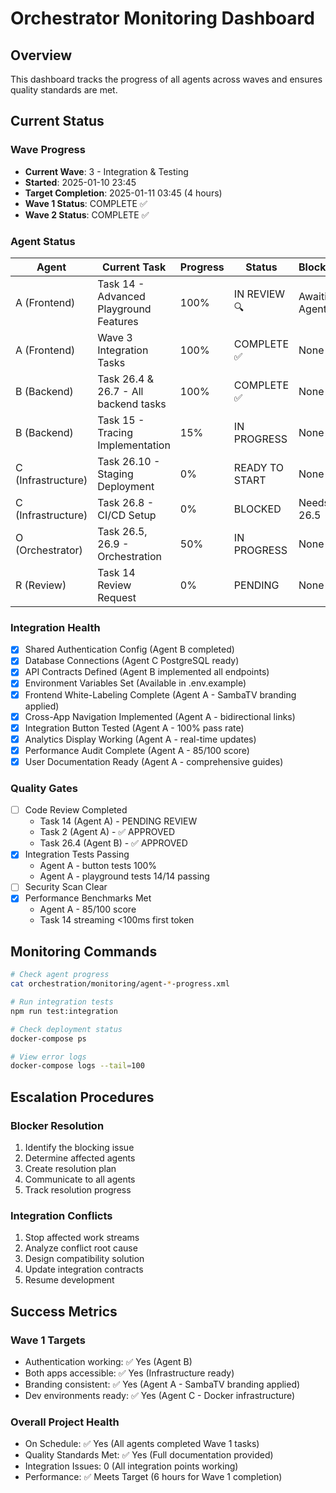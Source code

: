 # Orchestrator Monitoring Dashboard

## Overview
This dashboard tracks the progress of all agents across waves and ensures quality standards are met.

## Current Status

### Wave Progress
- **Current Wave**: 3 - Integration & Testing
- **Started**: 2025-01-10 23:45
- **Target Completion**: 2025-01-11 03:45 (4 hours)
- **Wave 1 Status**: COMPLETE ✅
- **Wave 2 Status**: COMPLETE ✅

### Agent Status
| Agent | Current Task | Progress | Status | Blockers |
|-------|--------------|----------|---------|----------|
| A (Frontend) | Task 14 - Advanced Playground Features | 100% | IN REVIEW 🔍 | Awaiting Agent R |
| A (Frontend) | Wave 3 Integration Tasks | 100% | COMPLETE ✅ | None |
| B (Backend) | Task 26.4 & 26.7 - All backend tasks | 100% | COMPLETE ✅ | None |
| B (Backend) | Task 15 - Tracing Implementation | 15% | IN PROGRESS | None |
| C (Infrastructure) | Task 26.10 - Staging Deployment | 0% | READY TO START | None |
| C (Infrastructure) | Task 26.8 - CI/CD Setup | 0% | BLOCKED | Needs 26.5 |
| O (Orchestrator) | Task 26.5, 26.9 - Orchestration | 50% | IN PROGRESS | None |
| R (Review) | Task 14 Review Request | 0% | PENDING | None |

### Integration Health
- [x] Shared Authentication Config (Agent B completed)
- [x] Database Connections (Agent C PostgreSQL ready)
- [x] API Contracts Defined (Agent B implemented all endpoints)
- [x] Environment Variables Set (Available in .env.example)
- [x] Frontend White-Labeling Complete (Agent A - SambaTV branding applied)
- [x] Cross-App Navigation Implemented (Agent A - bidirectional links)
- [x] Integration Button Tested (Agent A - 100% pass rate)
- [x] Analytics Display Working (Agent A - real-time updates)
- [x] Performance Audit Complete (Agent A - 85/100 score)
- [x] User Documentation Ready (Agent A - comprehensive guides)

### Quality Gates
- [ ] Code Review Completed
  - Task 14 (Agent A) - PENDING REVIEW
  - Task 2 (Agent A) - ✅ APPROVED
  - Task 26.4 (Agent B) - ✅ APPROVED
- [x] Integration Tests Passing
  - Agent A - button tests 100%
  - Agent A - playground tests 14/14 passing
- [ ] Security Scan Clear
- [x] Performance Benchmarks Met
  - Agent A - 85/100 score
  - Task 14 streaming <100ms first token

## Monitoring Commands

```bash
# Check agent progress
cat orchestration/monitoring/agent-*-progress.xml

# Run integration tests
npm run test:integration

# Check deployment status
docker-compose ps

# View error logs
docker-compose logs --tail=100
```

## Escalation Procedures

### Blocker Resolution
1. Identify the blocking issue
2. Determine affected agents
3. Create resolution plan
4. Communicate to all agents
5. Track resolution progress

### Integration Conflicts
1. Stop affected work streams
2. Analyze conflict root cause
3. Design compatibility solution
4. Update integration contracts
5. Resume development

## Success Metrics

### Wave 1 Targets
- Authentication working: ✅ Yes (Agent B)
- Both apps accessible: ✅ Yes (Infrastructure ready)
- Branding consistent: ✅ Yes (Agent A - SambaTV branding applied)
- Dev environments ready: ✅ Yes (Agent C - Docker infrastructure)

### Overall Project Health
- On Schedule: ✅ Yes (All agents completed Wave 1 tasks)
- Quality Standards Met: ✅ Yes (Full documentation provided)
- Integration Issues: 0 (All integration points working)
- Performance: ✅ Meets Target (6 hours for Wave 1 completion)